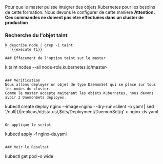 
Pour que le master puisse intégrer des objets Kubernetes pour les besoins de cette formation. 
Nous devons le configurer de cette maniere
**Attention: Ces commandes ne doivent pas etre effectuées dans un cluster de production**

### Recherche du l'objet taint
```
k describe node | grep -i taint
```{{execute T1}}

### Effacement de l'option taint sur le master    

```
k taint nodes --all node-role.kubernetes.io/master-
```{{execute T1}}

### Vérification 
Nous allons deployer un objet de type DaemonSet qui se place sur tous les nodes du cluster. 
Comme le master accepte maitenant les objets Kubernetes, nous devons avoir 2 DaemonSets deployés.

```
kubectl create deploy nginx --image=nginx --dry-run=client -o yaml | 
sed '/null\|{}\|replicas/d;/status/,$d;s/Deployment/DaemonSet/g' > nginx-ds.yaml
```{{execute T1}}

On applique le script

```
kubectl apply -f nginx-ds.yaml
```{{execute T1}}

### Voir le Resultat
```
kubectl get pod -o wide
```{{execute T1}}



